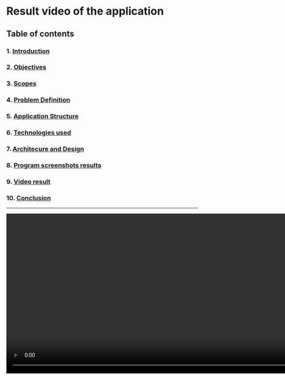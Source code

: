 # Result video of the application

## Table of contents

### 1. [Introduction](../project-report.md#1-introduction)

### 2. [Objectives](../project-report.md#objectives)

### 3. [Scopes](../project-report.md#scope)

### 4. [Problem Definition](./problem-definition.md)

### 5. [Application Structure](./system-design.md#application-structure)

### 6. [Technologies used](./system-design.md#technologies-used)

### 7. [Architecure and Design](./system-design.md#architecture-and-design)

### 8. [Program screenshots results](./result-screenshoots.md)

### 9. [Video result](./result-video.md)

### 10. [Conclusion](./conclusion.md)

---

<video width="920" height="420" controls>
  <source src="../video/result.mp4" type="video/mp4">
  Your browser does not support the video tag.
</video>
